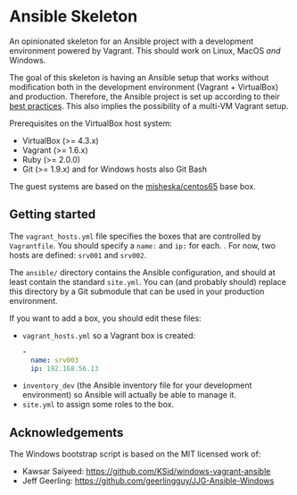 # Ansible Skeleton

An opinionated skeleton for an Ansible project with a development environment
powered by Vagrant. This should work on Linux, MacOS *and* Windows.

The goal of this skeleton is having an Ansible setup that works without modification both in the development environment (Vagrant + VirtualBox) and production. Therefore, the Ansible project is set up according to their [best practices](http://docs.ansible.com/playbooks_best_practices.html). This also implies the possibility of a multi-VM Vagrant setup.

Prerequisites on the VirtualBox host system:

* VirtualBox (>= 4.3.x)
* Vagrant (>= 1.6.x)
* Ruby (>= 2.0.0)
* Git (>= 1.9.x) and for Windows hosts also Git Bash

The guest systems are based on the [misheska/centos65](https://vagrantcloud.com/misheska/centos65) base box.

## Getting started

The `vagrant_hosts.yml` file specifies the boxes that are controlled by `Vagrantfile`. You should specify a `name:` and `ip:` for each.  . For now, two hosts are defined: `srv001` and `srv002`.

The `ansible/` directory contains the Ansible configuration, and should at least contain the standard `site.yml`. You can (and probably should) replace this directory by a Git submodule that can be used in your production environment.

If you want to add a box, you should edit these files:

* `vagrant_hosts.yml` so a Vagrant box is created:
  ```yaml
  -
    name: srv003
    ip: 192.168.56.13
  ```
* `inventory_dev` (the Ansible inventory file for your development environment) so Ansible will actually be able to manage it.
* `site.yml` to assign some roles to the box.

## Acknowledgements

The Windows bootstrap script is based on the MIT licensed work of:

* Kawsar Saiyeed: https://github.com/KSid/windows-vagrant-ansible
* Jeff Geerling: https://github.com/geerlingguy/JJG-Ansible-Windows


